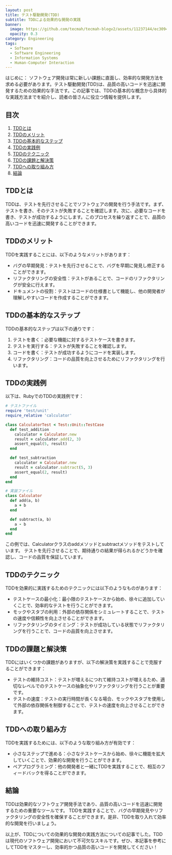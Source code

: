 ```yaml
---
layout: post
title: テスト駆動開発(TDD)
subtitle: TDDによる効果的な開発の実践
banner:
  image: https://github.com/tecmah/tecmah-blogv2/assets/11237144/ec30944e-7099-4001-9482-94e879ae9419
  opacity: 0.3
category: Engineering
tags:
  - Software
  - Software Engineering
  - Information Systems
  - Human-Computer Interaction
---
```


はじめに：
ソフトウェア開発は常に新しい課題に直面し、効率的な開発方法を求める必要があります。テスト駆動開発(TDD)は、品質の高いコードを迅速に開発するための効果的な手法です。この記事では、TDDの基本的な概念から具体的な実践方法までを紹介し、読者の皆さんに役立つ情報を提供します。

## 目次

1. [TDDとは](#tddとは)
2. [TDDのメリット](#tddのメリット)
3. [TDDの基本的なステップ](#tddの基本的なステップ)
4. [TDDの実践例](#tddの実践例)
5. [TDDのテクニック](#tddのテクニック)
6. [TDDの課題と解決策](#tddの課題と解決策)
7. [TDDへの取り組み方](#tddへの取り組み方)
8. [結論](#結論)

## TDDとは

TDDは、テストを先行させることでソフトウェアの開発を行う手法です。まず、テストを書き、そのテストが失敗することを確認します。次に、必要なコードを書き、テストが成功するようにします。このプロセスを繰り返すことで、品質の高いコードを迅速に開発することができます。

## TDDのメリット

TDDを実践することには、以下のようなメリットがあります：

- バグの早期発見：テストを先行させることで、バグを早期に発見し修正することができます。
- リファクタリングの安全性：テストがあることで、コードのリファクタリングが安全に行えます。
- ドキュメントの役割：テストはコードの仕様書として機能し、他の開発者が理解しやすいコードを作成することができます。

## TDDの基本的なステップ

TDDの基本的なステップは以下の通りです：

1. テストを書く：必要な機能に対するテストケースを書きます。
2. テストを実行する：テストが失敗することを確認します。
3. コードを書く：テストが成功するようにコードを実装します。
4. リファクタリング：コードの品質を向上させるためにリファクタリングを行います。

## TDDの実践例

以下は、RubyでのTDDの実践例です：

```ruby
# テストファイル
require 'test/unit'
require_relative 'calculator'

class CalculatorTest < Test::Unit::TestCase
  def test_addition
    calculator = Calculator.new
    result = calculator.add(2, 3)
    assert_equal(5, result)
  end

  def test_subtraction
    calculator = Calculator.new
    result = calculator.subtract(5, 3)
    assert_equal(2, result)
  end
end

# 実装ファイル
class Calculator
  def add(a, b)
    a + b
  end

  def subtract(a, b)
    a - b
  end
end
```

この例では、Calculatorクラスのaddメソッドとsubtractメソッドをテストしています。
テストを先行させることで、期待通りの結果が得られるかどうかを確認し、コードの品質を保証しています。

## TDDのテクニック

TDDを効果的に実践するためのテクニックには以下のようなものがあります：

- テストケースの最小化：最小限のテストケースから始め、徐々に追加していくことで、効率的なテストを行うことができます。
- モックやスタブの利用：外部の依存関係をシミュレートすることで、テストの速度や信頼性を向上させることができます。
- リファクタリングのタイミング：テストが成功している状態でリファクタリングを行うことで、コードの品質を向上させます。

## TDDの課題と解決策

TDDにはいくつかの課題がありますが、以下の解決策を実践することで克服することができます：

- テストの維持コスト：テストが増えるにつれて維持コストが増えるため、適切なレベルでのテストケースの抽象化やリファクタリングを行うことが重要です。
- テストの速度：テストの実行時間が長くなる場合、モックやスタブを使用して外部の依存関係を制御することで、テストの速度を向上させることができます。

## TDDへの取り組み方

TDDを実践するためには、以下のような取り組み方が有効です：

- 小さなステップで進める：小さなテストケースから始め、徐々に機能を拡大していくことで、効果的な開発を行うことができます。
- ペアプログラミング：他の開発者と一緒にTDDを実践することで、相互のフィードバックを得ることができます。

## 結論

TDDは効果的なソフトウェア開発手法であり、品質の高いコードを迅速に開発するための重要なツールです。
TDDを実践することで、バグの早期発見やリファクタリングの安全性を確保することができます。是非、TDDを取り入れて効率的な開発を行いましょう。

以上が、TDDについての効果的な開発の実践方法についての記事でした。TDDは現代のソフトウェア開発において不可欠なスキルです。ぜひ、本記事を参考にしてTDDをマスターし、効率的かつ品質の高いコードを開発してください！
